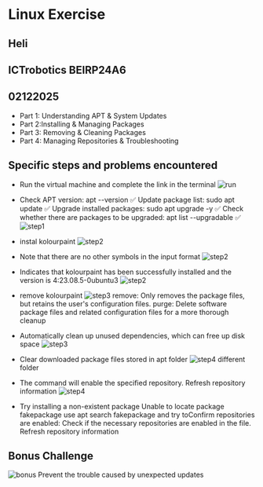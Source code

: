 #  Linux Exercise
## Heli
## ICTrobotics BEIRP24A6
## 02122025
- Part 1: Understanding APT & System Updates 
- Part 2:Installing & Managing Packages
- Part 3: Removing & Cleaning Packages
- Part 4: Managing Repositories & Troubleshooting
## Specific steps and problems encountered
- Run the virtual machine and complete the link in the terminal
![run](/Users/shijindou/Documents/GitHub/Linux-assignments/09.jpg)
- Check APT version: apt --version ✅
Update package list: sudo apt update ✅
Upgrade installed packages: sudo apt upgrade -y ✅
Check whether there are packages to be upgraded: apt list --upgradable ✅
![step1](/Users/shijindou/Documents/GitHub/Linux-assignments/110.jpg)

- instal kolourpaint
![step2](/Users/shijindou/Documents/GitHub/Linux-assignments/111.jpg)
- Note that there are no other symbols in the input format
![step2](/Users/shijindou/Documents/GitHub/Linux-assignments/1739396842014.jpg)
- Indicates that kolourpaint has been successfully installed and the version is 
4:23.08.5-0ubuntu3
![step2](/Users/shijindou/Documents/GitHub/Linux-assignments/1739397123206.jpg)
- remove kolourpaint
![step3](/Users/shijindou/Documents/GitHub/Linux-assignments/1739397407225.jpg)
remove: Only removes the package files, but retains the user's configuration files.
purge: Delete software package files and related configuration files for a more thorough cleanup
- Automatically clean up unused dependencies, which can free up disk space
![step3](/Users/shijindou/Documents/GitHub/Linux-assignments/1739397683423.jpg)
- Clear downloaded package files stored in apt folder
![step4](/Users/shijindou/Documents/GitHub/Linux-assignments/1739397941433.jpg)
different folder
- The command will enable the specified repository.
Refresh repository information
![step4](/Users/shijindou/Documents/GitHub/Linux-assignments/1739398088171.jpg)
- Try installing a non-existent package
Unable to locate package fakepackage
use apt search fakepackage and try toConfirm repositories are enabled: Check if the necessary repositories are enabled in the file.
Refresh repository information

## Bonus Challenge
![bonus](/Users/shijindou/Documents/GitHub/Linux-assignments/1739398701394.jpg)
Prevent the trouble caused by unexpected updates














      





     



